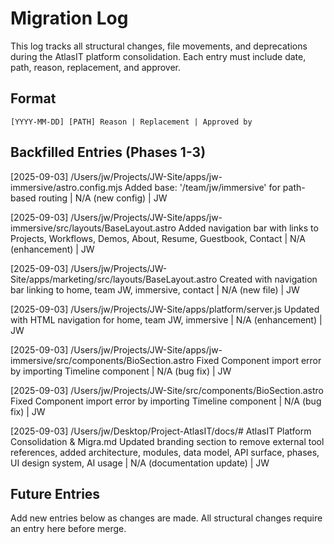 # Migration Log

This log tracks all structural changes, file movements, and deprecations during the AtlasIT platform consolidation. Each entry must include date, path, reason, replacement, and approver.

## Format

```
[YYYY-MM-DD] [PATH] Reason | Replacement | Approved by
```

## Backfilled Entries (Phases 1-3)

[2025-09-03] /Users/jw/Projects/JW-Site/apps/jw-immersive/astro.config.mjs Added base: '/team/jw/immersive' for path-based routing | N/A (new config) | JW

[2025-09-03] /Users/jw/Projects/JW-Site/apps/jw-immersive/src/layouts/BaseLayout.astro Added navigation bar with links to Projects, Workflows, Demos, About, Resume, Guestbook, Contact | N/A (enhancement) | JW

[2025-09-03] /Users/jw/Projects/JW-Site/apps/marketing/src/layouts/BaseLayout.astro Created with navigation bar linking to home, team JW, immersive, contact | N/A (new file) | JW

[2025-09-03] /Users/jw/Projects/JW-Site/apps/platform/server.js Updated with HTML navigation for home, team JW, immersive | N/A (enhancement) | JW

[2025-09-03] /Users/jw/Projects/JW-Site/apps/jw-immersive/src/components/BioSection.astro Fixed Component import error by importing Timeline component | N/A (bug fix) | JW

[2025-09-03] /Users/jw/Projects/JW-Site/src/components/BioSection.astro Fixed Component import error by importing Timeline component | N/A (bug fix) | JW

[2025-09-03] /Users/jw/Desktop/Project-AtlasIT/docs/# AtlasIT Platform Consolidation & Migra.md Updated branding section to remove external tool references, added architecture, modules, data model, API surface, phases, UI design system, AI usage | N/A (documentation update) | JW

## Future Entries

Add new entries below as changes are made. All structural changes require an entry here before merge.
